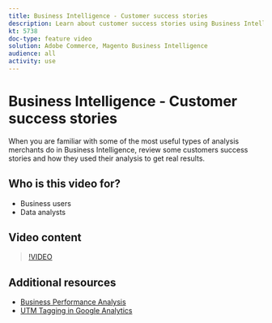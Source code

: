 ```yaml
---
title: Business Intelligence - Customer success stories
description: Learn about customer success stories using Business Intelligence.
kt: 5738
doc-type: feature video
solution: Adobe Commerce, Magento Business Intelligence
audience: all
activity: use
---
```


# Business Intelligence - Customer success stories

When you are familiar with some of the most useful types of analysis merchants do in Business Intelligence, review some customers success stories and how they used their analysis to get real results.

## Who is this video for?

- Business users
- Data analysts

## Video content

>[!VIDEO](https://video.tv.adobe.com/v/35992?quality=12&learn=on)

## Additional resources

- [Business Performance Analysis](https://docs.magento.com/mbi/data-analyst/analysis/bus-perf-analysis.html)
- [UTM Tagging in Google Analytics](https://docs.magento.com/mbi/best-practices/utm-tagging-google.html)
